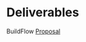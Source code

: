 # Deliverables
BuildFlow [Proposal](https://docs.google.com/presentation/d/1TT0aXZ6WQZndfO-bq4bQAc0YeoGveU6LjOr7kiof_WY/edit?usp=sharing)
